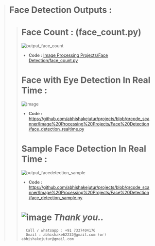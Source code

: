 > # **Face Detection Outputs :**
> > # **Face Count :** (face_count.py)
> > ![output_face_count](https://github.com/abhishakejutur/projects/assets/91953148/4b40d28c-a918-4c0e-9595-85a3e9dd20f5)
> > - **Code :**
> >  [Image Processing Projects/Face Detection/face_count.py](https://github.com/abhishakejutur/projects/blob/qrcode_scanner/Image%20Processing%20Projects/Face%20Detection/face_count.py)
> >  # **Face with Eye Detection In Real Time :**
> >  ![image](https://github.com/abhishakejutur/projects/assets/91953148/17a9151b-ceb5-45f6-919e-7fff8a8bcf58)
> >  - **Code :**
> >  https://github.com/abhishakejutur/projects/blob/qrcode_scanner/Image%20Processing%20Projects/Face%20Detection/face_detection_realtime.py
> >  # **Sample Face Detection In Real Time :**
> >  ![output_facedetection_sample](https://github.com/abhishakejutur/projects/assets/91953148/44806413-b9bc-4678-bc5d-9fa73064b622)
> >  - **Code :**
> >  https://github.com/abhishakejutur/projects/blob/qrcode_scanner/Image%20Processing%20Projects/Face%20Detection/face_detection_sample.py
> >  
> >  #
> >  # ![image](https://github.com/abhishakejutur/projects/assets/91953148/a1bc0dbe-baf3-46d9-b307-d88f1cf3903e) _**Thank you..**_ 
> >       Call / whatsapp : +91 7337404176
> >       Gmail : abhishake62232@gmail.com (or) abhishakejutur@gmail.com
